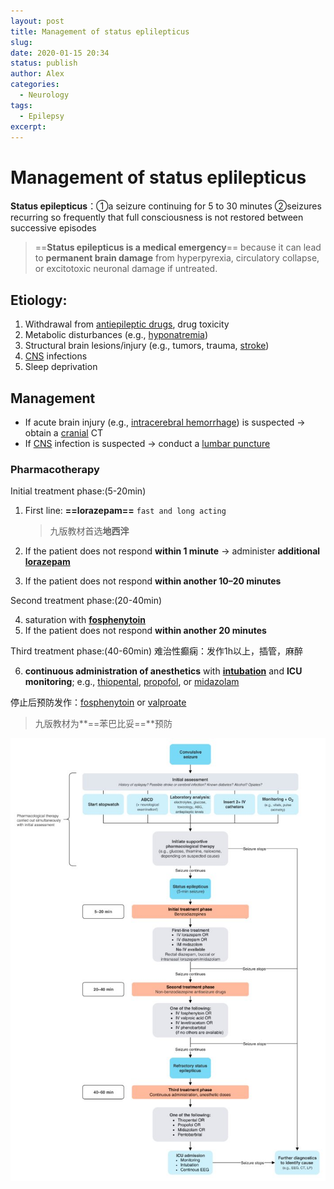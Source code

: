 ```yaml
---
layout: post
title: Management of status eplilepticus
slug: 
date: 2020-01-15 20:34
status: publish
author: Alex
categories: 
  - Neurology
tags: 
  - Epilepsy
excerpt: 
---
```


# Management of status eplilepticus

**Status epilepticus**：①a seizure continuing for 5 to 30 minutes ②seizures recurring so frequently that full consciousness is not restored between successive episodes

> ==**Status epilepticus is a medical emergency**== because it can lead to **permanent brain damage** from hyperpyrexia, circulatory collapse, or excitotoxic neuronal damage if untreated.

## Etiology:

1. Withdrawal from [antiepileptic drugs](https://next.amboss.com/us/article/-N0Ddg#Zcd438fb2824eb980a6d8940c193890ba), drug toxicity
2. Metabolic disturbances (e.g., [hyponatremia](https://next.amboss.com/us/article/rg0f92#Z482f3cc1cfc32af07678821b7e06fb08))
3. Structural brain lesions/injury (e.g., tumors, trauma, [stroke](https://next.amboss.com/us/article/UR0bmf#Zdd37bc451d2e210ed3e03be192079b6c))
4. [CNS](https://next.amboss.com/us/article/lp0vpS#Z0111aade770ed6f7d136b455de1d6c1f) infections
5. Sleep deprivation

## Management

- If acute brain injury (e.g., [intracerebral hemorrhage](https://next.amboss.com/us/article/fR0kmf#Z8ddc2bfdb3ada3f99bfb02ec06d1be4d)) is suspected → obtain a [cranial](https://next.amboss.com/us/article/xo0EVS#Z2eb72d2494721debd42b3e4d3e6b9bad) CT
- If [CNS](https://next.amboss.com/us/article/lp0vpS#Z0111aade770ed6f7d136b455de1d6c1f) infection is suspected → conduct a [lumbar puncture](https://next.amboss.com/us/article/-l0DzT#Z1e2677482998439ed77e51580e7a8efa)

### Pharmacotherapy

Initial treatment phase:(5-20min)

1. First line: **==lorazepam==** `fast and long acting`

   > 九版教材首选**地西泮**

2. If the patient does not respond **within 1 minute** → administer **additional [lorazepam](https://next.amboss.com/us/article/CN0qWg#Zfd8ded48aa52271ae4a89cf0a0244391)**

3. If the patient does not respond **within another 10–20 minutes**

Second treatment phase:(20-40min)

4. saturation with **[fosphenytoin](https://next.amboss.com/us/article/-N0Ddg#Z7d8162be90e283bd44e478b7cdce430b)**
5. If the patient does not respond **within another 20 minutes**

Third treatment phase:(40-60min) 难治性癫痫：发作1h以上，插管，麻醉

6. **continuous administration of anesthetics** with **[intubation](https://next.amboss.com/us/article/hl0c9T#Z35189a36e3ecbd4acce6b05b19ab088d)** and **ICU monitoring**; e.g., [thiopental](https://next.amboss.com/us/article/vN0A1g#Z78fb39769d480163ce52c6d60b6e0b1a), [propofol](https://next.amboss.com/us/article/vN0A1g#Z4109b56fc8a5b7cea5555b5edb8bfdc0), or [midazolam](https://next.amboss.com/us/article/CN0qWg#Z28fd126004f419ce655e8a1691ad1ff0)

停止后预防发作：[fosphenytoin](https://next.amboss.com/us/article/-N0Ddg#Z7d8162be90e283bd44e478b7cdce430b) or [valproate](https://next.amboss.com/us/article/-N0Ddg#Zfe47f4f5fb7f8de32f7919dc8909896e)

> 九版教材为**==苯巴比妥==**预防

![big_5c93942d5a79c](media/big_5c93942d5a79c.jpg)